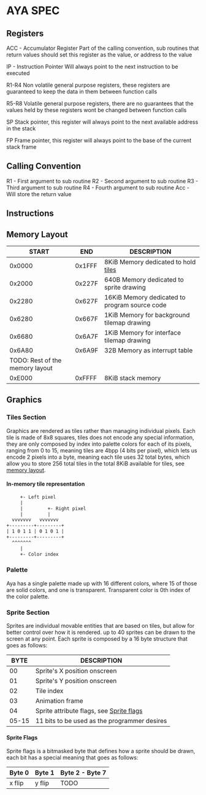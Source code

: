 # AYA SPEC

## Registers
ACC - Accumulator Register
Part of the calling convention, sub routines that return values should set this
register as the value, or address to the value

IP - Instruction Pointer
Will always point to the next instruction to be executed

R1-R4
Non volatile general purpose registers, these registers are guaranteed to keep
the data in them between function calls

R5-R8
Volatile general purpose registers, there are no guarantees that the values held
by these registers wont be changed between function calls

SP
Stack pointer, this register will always point to the next available address in
the stack

FP
Frame pointer, this register will always point to the base of the current stack
frame

## Calling Convention
R1 - First argument to sub routine
R2 - Second argument to sub routine
R3 - Third argument to sub routine
R4 - Fourth argument to sub routine
Acc - Will store the return value

## Instructions

## Memory Layout
| START  | END    | DESCRIPTION                                                |
|--------|--------|------------------------------------------------------------|
| 0x0000 | 0x1FFF |  8KiB Memory dedicated to hold [tiles](#tiles-section)     |
| 0x2000 | 0x227F |  640B Memory dedicated to sprite drawing                   |
| 0x2280 | 0x627F | 16KiB Memory dedicated to program source code              |
| 0x6280 | 0x667F |  1KiB Memory for background tilemap drawing                |
| 0x6680 | 0x6A7F |  1KiB Memory for interface tilemap drawing                 |
| 0x6A80 | 0x6A9F |   32B Memory as interrupt table                            |
| TODO: Rest of the memory layout                                              |
| 0xE000 | 0xFFFF | 8KiB stack memory                                          |

## Graphics

### Tiles Section
Graphics are rendered as tiles rather than managing individual pixels. Each tile
is made of 8x8 squares, tiles does not encode any special information, they are
only composed by index into palette colors for each of its pixels, ranging from
0 to 15, meaning tiles are 4bpp (4 bits per pixel), which lets us encode 2 
pixels into a byte, meaning each tile uses 32 total bytes, which allow you to 
store 256 total tiles in the total 8KiB available for tiles, see 
[memory layout](#memory-layout).


#### In-memory tile representation
```txt
     +- Left pixel
     |
     |         +- Right pixel
     |         |
  vvvvvvv   vvvvvvv
+---------+---------+
| 1 0 1 1 | 0 1 0 1 |
+---------+---------+
  ^^^^^^^
     |
     +- Color index
```

### Palette
Aya has a single palette made up with 16 different colors, where 15 of those 
are solid colors, and one is transparent. Transparent color is 0th index of the
color palette.

### Sprite Section
Sprites are individual movable entities that are based on tiles, but allow for
better control over how it is rendered. up to 40 sprites can be drawn to the 
screen at any point. Each sprite is composed by a 16 byte structure that goes
as follows:

| BYTE    | DESCRIPTION                                                        |
|---------|--------------------------------------------------------------------|
|  00     | Sprite's X position onscreen                                       |
|  01     | Sprite's Y position onscreen                                       |
|  02     | Tile index                                                         |
|  03     | Animation frame                                                    |
|  04     | Sprite attribute flags, see [Sprite flags](#sprite-flags)          |
|  05-15  | 11 bits to be used as the programmer desires                       |

#### Sprite Flags
Sprite flags is a bitmasked byte that defines how a sprite should be drawn, each
bit has a special meaning that goes as follows:

| Byte 0 | Byte 1 | Byte 2 - Byte 7 |
|--------|--------|-----------------|
| x flip | y flip | TODO            |
